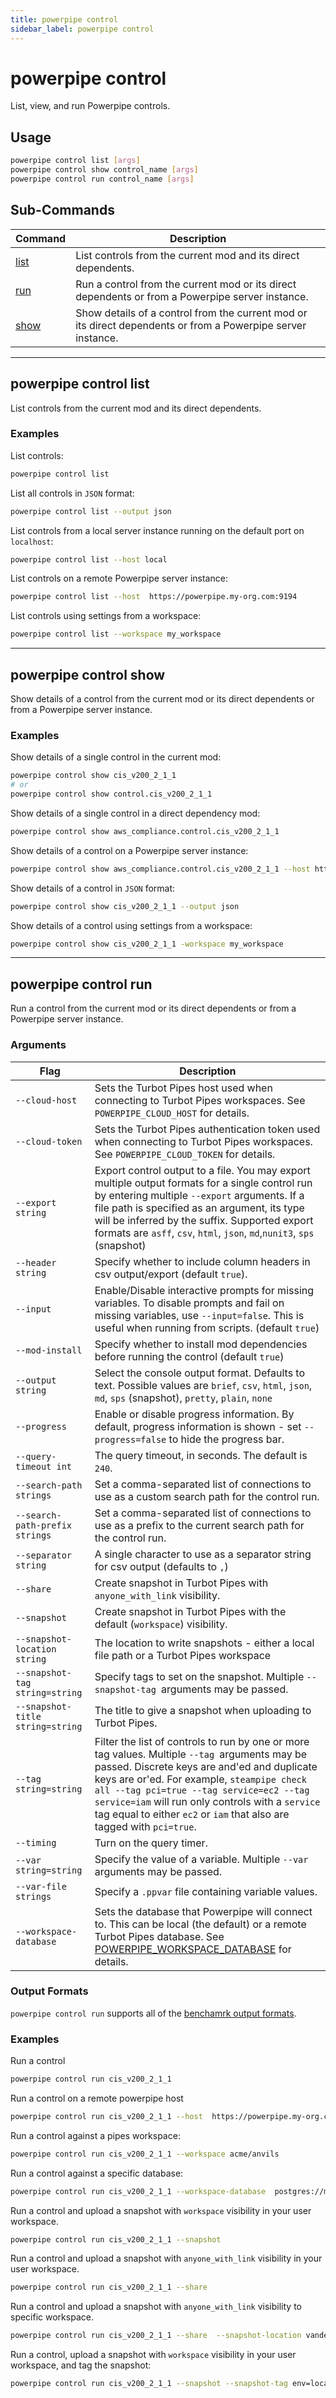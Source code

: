 ```yaml
---
title: powerpipe control
sidebar_label: powerpipe control
---
```



# powerpipe control

List, view, and run Powerpipe controls.

## Usage
```bash
powerpipe control list [args]
powerpipe control show control_name [args]
powerpipe control run control_name [args]
```


## Sub-Commands

| Command | Description
|-|-
| [list](#powerpipe-control-list) | List controls from the current mod and its direct dependents.
| [run](#powerpipe-control-run)  | Run a control from the current mod or its direct dependents or from a Powerpipe server instance.
| [show](#powerpipe-control-show) | Show details of a control from the current mod or its direct dependents or from a Powerpipe server instance.



----
## powerpipe control list
List controls from the current mod and its direct dependents.

### Examples


List controls:
```bash
powerpipe control list
```


List all controls in `JSON` format:
```bash
powerpipe control list --output json
```

List controls from a local server instance running on the default port on `localhost`:
```bash
powerpipe control list --host local
```


List controls on a remote Powerpipe server instance:
```bash
powerpipe control list --host  https://powerpipe.my-org.com:9194
```


List controls using settings from a workspace:
```bash
powerpipe control list --workspace my_workspace
```


---

## powerpipe control show
Show details of a control from the current mod or its direct dependents or from a Powerpipe server instance.


### Examples

Show details of a single control in the current mod:
```bash
powerpipe control show cis_v200_2_1_1
# or
powerpipe control show control.cis_v200_2_1_1
```


Show details of a single control in a direct dependency mod:
```bash
powerpipe control show aws_compliance.control.cis_v200_2_1_1
```

Show details of a control on a Powerpipe server instance:
```bash
powerpipe control show aws_compliance.control.cis_v200_2_1_1 --host https://powerpipe.my-org.com:9194
```


Show details of a control in `JSON` format:
```bash
powerpipe control show cis_v200_2_1_1 --output json
```


Show details of a control using settings from a workspace:
```bash
powerpipe control show cis_v200_2_1_1 -workspace my_workspace
```
---

## powerpipe control run
Run a control from the current mod or its direct dependents or from a Powerpipe server instance.

### Arguments

| Flag | Description
|-|-
|  `--cloud-host`                 | Sets the Turbot Pipes host used when connecting to Turbot Pipes workspaces. See `POWERPIPE_CLOUD_HOST` for details.
|  `--cloud-token`                | Sets the Turbot Pipes authentication token used when connecting to Turbot Pipes workspaces. See `POWERPIPE_CLOUD_TOKEN` for details.
|  `--export string`              | Export control output to a file. You may export multiple output formats for a single control run by entering multiple `--export` arguments. If a file path is specified as an argument, its type will be inferred by the suffix. Supported export formats are `asff`, `csv`, `html`, `json`, `md`,`nunit3`, `sps` (snapshot)
|  `--header string`              | Specify whether to include column headers in csv output/export (default `true`).
|  `--input`                      | Enable/Disable interactive prompts for missing variables. To disable prompts and fail on missing variables, use  `--input=false`. This is useful when running from scripts. (default `true`)
|  `--mod-install`                | Specify whether to install mod dependencies before running the control (default `true`)
|  `--output string`              | Select the console output format. Defaults to text. Possible values are `brief`, `csv`, `html`, `json`, `md`, `sps` (snapshot), `pretty`, `plain`, `none`
|  `--progress`                   | Enable or disable progress information. By default, progress information is shown - set  `--progress=false` to hide the progress bar.
|  `--query-timeout int`          | The query timeout, in seconds. The default is `240`.
|  `--search-path strings`        | Set a comma-separated list of connections to use as a custom search path for the control run.
|  `--search-path-prefix strings` | Set a comma-separated list of connections to use as a prefix to the current search path for the control run.
|  `--separator string`           | A single character to use as a separator string for csv output (defaults to `,`)
|  `--share`                      | Create snapshot in Turbot Pipes with `anyone_with_link` visibility.
|  `--snapshot`                   | Create snapshot in Turbot Pipes with the default (`workspace`) visibility.
|  `--snapshot-location string`   |	The location to write snapshots - either a local file path or a Turbot Pipes workspace
|  `--snapshot-tag string=string` | Specify tags to set on the snapshot. Multiple `--snapshot-tag `arguments may be passed.
|  `--snapshot-title string=string` | The title to give a snapshot when uploading to Turbot Pipes.
|  `--tag string=string`          | Filter the list of controls to run by one or more tag values. Multiple `--tag `arguments may be passed. Discrete keys are and'ed and duplicate keys are or'ed. For example, `steampipe check all --tag pci=true --tag service=ec2 --tag service=iam` will run only controls with a `service` tag equal to either `ec2` or `iam` that also are tagged with `pci=true`.
|  `--timing`                     | Turn on the query timer.
| `--var string=string`           | Specify the value of a variable.  Multiple `--var` arguments may be passed. 
| `--var-file strings`            | Specify a `.ppvar` file containing variable values.
|  `--workspace-database`         |  Sets the database that Powerpipe will connect to. This can be local (the default) or a remote Turbot Pipes database. See [POWERPIPE_WORKSPACE_DATABASE](/docs/reference/env-vars/powerpipe_workspace_database) for details.



<!--
# these dont make sense unless we allow more than 1 control to be run at a time..

|  `--dry-run`                    | If specified, prints the controls that would be run by the command, but does not execute them.
|  `--max-parallel int`           | Set the maximum number of database connections to open. When running controls, Powerpipe will attempt to run up to this many controls in parallel. See the `POWERPIPE_MAX_PARALLEL` environment variable documentation for details. (default `10`)

| `--where`	                      | Filter the list of controls to run, using a SQL `where` clause.


-->

<!--
| `--detach`   | Start the control and return immediately.  By default, `powerpipe control run` will run the control and wait for the results. You may only use `--detach` when running a control from a server instance (by specifying `--host`, for example).

-->

### Output Formats

`powerpipe control run` supports all of the [benchamrk output formats](/docs/reference/cli/benchmark#output-formats).



### Examples

Run a control 
```bash
powerpipe control run cis_v200_2_1_1
```

Run a control on a remote powerpipe host
```bash
powerpipe control run cis_v200_2_1_1 --host  https://powerpipe.my-org.com:9194
```

Run a control against a pipes workspace:
```bash
powerpipe control run cis_v200_2_1_1 --workspace acme/anvils
```

Run a control against a specific database:
```bash
powerpipe control run cis_v200_2_1_1 --workspace-database  postgres://myusername:passworrd@mydbserver.mydomain.com:9193/steampipe
```


Run a control and upload a snapshot with `workspace` visibility in your user workspace.
```bash
powerpipe control run cis_v200_2_1_1 --snapshot
```


Run a control and upload a snapshot with `anyone_with_link` visibility in your user workspace.
```bash
powerpipe control run cis_v200_2_1_1 --share 
```


Run a control and upload a snapshot with `anyone_with_link` visibility to specific workspace.
```bash
powerpipe control run cis_v200_2_1_1 --share  --snapshot-location vandelay-industries/latex
```

Run a control, upload a snapshot with `workspace` visibility in your user workspace, and tag the snapshot:
```bash
powerpipe control run cis_v200_2_1_1 --snapshot --snapshot-tag env=local 
```